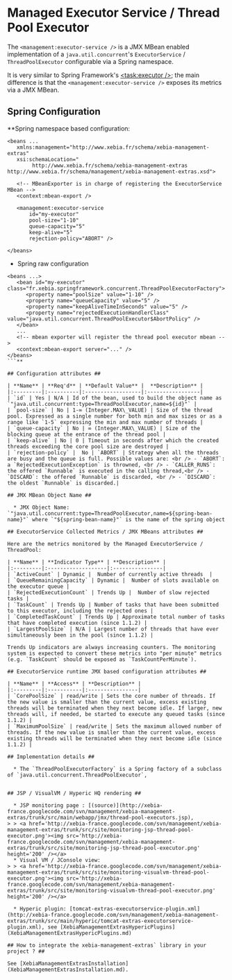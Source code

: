 # Managed Executor Service / Thread Pool Executor #

The `<management:executor-service />` is a JMX MBean enabled implementation of a `java.util.concurrent`'s `ExecutorService` / `ThreadPoolExecutor` configurable via a Spring namespace.

It is very similar to Spring Framework's [&lt;task:executor /&gt;](http://static.springsource.org/spring/docs/3.0.x/spring-framework-reference/html/scheduling.html#scheduling-task-namespace-executor); the main difference is that the `<management:executor-service />` exposes its metrics via a JMX MBean.

## Spring Configuration ##

**Spring namespace based configuration:
```
<beans ...
   xmlns:management="http://www.xebia.fr/schema/xebia-management-extras" 
   xsi:schemaLocation="
		http://www.xebia.fr/schema/xebia-management-extras http://www.xebia.fr/schema/management/xebia-management-extras.xsd">

   <!-- MBeanExporter is in charge of registering the ExecutorService MBean -->
   <context:mbean-export />

   <management:executor-service 
       id="my-executor" 
       pool-size="1-10" 
       queue-capacity="5"
       keep-alive="5"
       rejection-policy="ABORT" />

</beans>
```
  * Spring raw configuration
```
<beans ...>
   <bean id="my-executor" class="fr.xebia.springframework.concurrent.ThreadPoolExecutorFactory">
      <property name="poolSize" value="1-10" />
      <property name="queueCapacity" value="5" />
      <property name="keepAliveTimeInSeconds" value="5" />
      <property name="rejectedExecutionHandlerClass" value="java.util.concurrent.ThreadPoolExecutor$AbortPolicy" />
   </bean>
   ...
   <!-- mbean exporter will register the thread pool executor mbean -->
   <context:mbean-export server="..." />
</beans>
```**

## Configuration attributes ##

| **Name** | **Req'd** | **Default Value** |  **Description** |
|:---------|:----------|:------------------|:-----------------|
| `id` | Yes | N/A | Id of the bean, used to build the object name as `"java.util.concurrent:type=ThreadPoolExecutor,name=${id}"` |
| `pool-size` | No | 1-∞ (Integer.MAX\_VALUE) | Size of the thread pool. Expressed as a single number for both min and max sizes or as a range like `1-5` expressing the min and max number of threads |
| `queue-capacity` | No | ∞ (Integer.MAX\_VALUE) | Size of the blocking queue at the entrance of the thread pool |
| `keep-alive` | No | 0 | Timeout in seconds after which the created threads exceeding the core pool size are destroyed |
| `rejection-policy` |  No | `ABORT` | Strategy when all the threads are busy and the queue is full. Possible values are: <br /> - `ABORT`: a `RejectedExecutionException` is throwned, <br /> - `CALLER_RUNS`: the offered `Runnable` is executed in the calling thread,<br /> - `DISCARD`: the offered `Runnable` is discarded, <br /> - `DISCARD`: the oldest `Runnable` is discarded.|

## JMX MBean Object Name ##

  * JMX Object Name: `"java.util.concurrent:type=ThreadPoolExecutor,name=${spring-bean-name}"` where `"${spring-bean-name}"` is the name of the spring object

## ExecutorService Collected Metrics / JMX MBeans attributes ##

Here are the metrics monitored by the Managed ExecutorService / ThreadPool:

| **Name** | **Indicator Type** | **Description** |
|:---------|:-------------------|:----------------|
| `ActiveCount` | Dynamic |  Number of currently active threads  |
| `QueueRemainingCapacity` | Dynamic |  Number of slots available on the executor queue |
| `RejectedExecutionCount` | Trends Up |  Number of slow rejected tasks |
| `TaskCount` | Trends Up | Number of tasks that have been submitted to this executor, including the rejected ones |
| `CompletedTaskCount` | Trends Up | Approximate total number of tasks that have completed execution (since 1.1.2) |
| `LargestPoolSize` | N/A | Largest number of threads that have ever simultaneously been in the pool (since 1.1.2) |

Trends Up indicators are always increasing counters. The monitoring system is expected to convert these metrics into "per minute" metrics (e.g. `TaskCount` should be exposed as `TaskCountPerMinute`).

## ExecutorService runtime JMX based configuration attributes ##

| **Name** | **Access** | **Description** |
|:---------|:-----------|:----------------|
| `CorePoolSize` | read/write | Sets the core number of threads. If the new value is smaller than the current value, excess existing threads will be terminated when they next become idle. If larger, new threads will, if needed, be started to execute any queued tasks (since 1.1.2) |
| `MaximumPoolSize` | read/write | Sets the maximum allowed number of threads. If the new value is smaller than the current value, excess existing threads will be terminated when they next become idle (since 1.1.2) |

## Implementation details ##

  * The `ThreadPoolExecutorFactory` is a Spring factory of a subclass of `java.util.concurrent.ThreadPoolExecutor`,


## JSP / VisualVM / Hyperic HQ rendering ##

  * JSP monitoring page : [(source)](http://xebia-france.googlecode.com/svn/management/xebia-management-extras/trunk/src/main/webapp/jmx/thread-pool-executors.jsp),
> > <a href='http://xebia-france.googlecode.com/svn/management/xebia-management-extras/trunk/src/site/monitoring-jsp-thread-pool-executor.png'><img src='http://xebia-france.googlecode.com/svn/management/xebia-management-extras/trunk/src/site/monitoring-jsp-thread-pool-executor.png' height='200' /></a>
  * Visual VM / JConsole view:
> > <a href='http://xebia-france.googlecode.com/svn/management/xebia-management-extras/trunk/src/site/monitoring-visualvm-thread-pool-executor.png'><img src='http://xebia-france.googlecode.com/svn/management/xebia-management-extras/trunk/src/site/monitoring-visualvm-thread-pool-executor.png' height='200' /></a>

  * Hyperic plugin: [tomcat-extras-executorservice-plugin.xml](http://xebia-france.googlecode.com/svn/management/xebia-management-extras/trunk/src/main/hyperic/tomcat-extras-executorservice-plugin.xml), see [XebiaManagementExtrasHypericPlugins](XebiaManagementExtrasHypericPlugins.md)

## How to integrate the xebia-management-extras` library in your project ? ##

See [XebiaManagementExtrasInstallation](XebiaManagementExtrasInstallation.md).